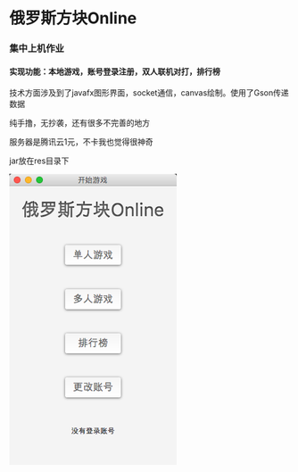 # 俄罗斯方块Online

### 集中上机作业

#### 实现功能：本地游戏，账号登录注册，双人联机对打，排行榜

技术方面涉及到了javafx图形界面，socket通信，canvas绘制。使用了Gson传递数据

纯手撸，无抄袭，还有很多不完善的地方

服务器是腾讯云1元，不卡我也觉得很神奇

jar放在res目录下

<img src='https://github.com/Zzzia/EloseOnline/blob/master/res/1.png'>